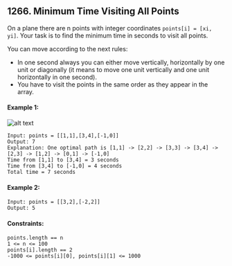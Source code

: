 ## 1266. Minimum Time Visiting All Points
On a plane there are n points with integer coordinates `points[i] = [xi, yi]`. Your task is to find the minimum time in seconds to visit all points.

You can move according to the next rules:

* In one second always you can either move vertically, horizontally by one unit or diagonally (it means to move one unit vertically and one unit horizontally in one second).
* You have to visit the points in the same order as they appear in the array.
 

#### Example 1:

![alt text](https://assets.leetcode.com/uploads/2019/11/14/1626_example_1.PNG)


```
Input: points = [[1,1],[3,4],[-1,0]]
Output: 7
Explanation: One optimal path is [1,1] -> [2,2] -> [3,3] -> [3,4] -> [2,3] -> [1,2] -> [0,1] -> [-1,0]   
Time from [1,1] to [3,4] = 3 seconds 
Time from [3,4] to [-1,0] = 4 seconds
Total time = 7 seconds
```

#### Example 2:
```
Input: points = [[3,2],[-2,2]]
Output: 5
```
 
#### Constraints:
```
points.length == n
1 <= n <= 100
points[i].length == 2
-1000 <= points[i][0], points[i][1] <= 1000
```
